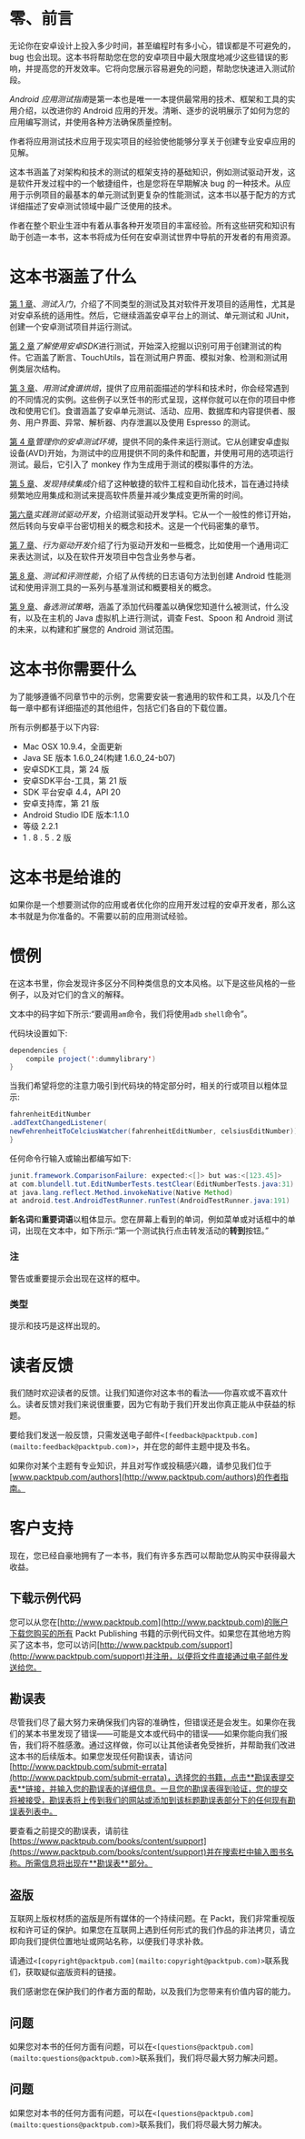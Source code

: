 # 零、前言

无论你在安卓设计上投入多少时间，甚至编程时有多小心，错误都是不可避免的，bug 也会出现。这本书将帮助您在您的安卓项目中最大限度地减少这些错误的影响，并提高您的开发效率。它将向您展示容易避免的问题，帮助您快速进入测试阶段。

*Android 应用测试指南*是第一本也是唯一一本提供最常用的技术、框架和工具的实用介绍，以改进你的 Android 应用的开发。清晰、逐步的说明展示了如何为您的应用编写测试，并使用各种方法确保质量控制。

作者将应用测试技术应用于现实项目的经验使他能够分享关于创建专业安卓应用的见解。

这本书涵盖了对架构和技术的测试的框架支持的基础知识，例如测试驱动开发，这是软件开发过程中的一个敏捷组件，也是您将在早期解决 bug 的一种技术。从应用于示例项目的最基本的单元测试到更复杂的性能测试，这本书以基于配方的方式详细描述了安卓测试领域中最广泛使用的技术。

作者在整个职业生涯中有着从事各种开发项目的丰富经验。所有这些研究和知识有助于创造一本书，这本书将成为任何在安卓测试世界中导航的开发者的有用资源。

# 这本书涵盖了什么

[第 1 章](1.html#page "Chapter 1. Getting Started with Testing")、*测试入门*，介绍了不同类型的测试及其对软件开发项目的适用性，尤其是对安卓系统的适用性。然后，它继续涵盖安卓平台上的测试、单元测试和 JUnit，创建一个安卓测试项目并运行测试。

[第 2 章](2.html#page "Chapter 2. Understanding Testing with the Android SDK")*了解使用安卓SDK*进行测试，开始深入挖掘以识别可用于创建测试的构件。它涵盖了断言、TouchUtils，旨在测试用户界面、模拟对象、检测和测试用例类层次结构。

[第 3 章](3.html#page "Chapter 3. Baking with Testing Recipes")、*用测试食谱烘焙*，提供了应用前面描述的学科和技术时，你会经常遇到的不同情况的实例。这些例子以烹饪书的形式呈现，这样你就可以在你的项目中修改和使用它们。食谱涵盖了安卓单元测试、活动、应用、数据库和内容提供者、服务、用户界面、异常、解析器、内存泄漏以及使用 Espresso 的测试。

[第 4 章](4.html#page "Chapter 4. Managing Your Android Testing Environment")*管理你的安卓测试环境*，提供不同的条件来运行测试。它从创建安卓虚拟设备(AVD)开始，为测试中的应用提供不同的条件和配置，并使用可用的选项运行测试。最后，它引入了 monkey 作为生成用于测试的模拟事件的方法。

[第 5 章](5.html#page "Chapter 5. Discovering Continuous Integration")、*发现持续集成*介绍了这种敏捷的软件工程和自动化技术，旨在通过持续频繁地应用集成和测试来提高软件质量并减少集成变更所需的时间。

[第六章](6.html#page "Chapter 6. Practicing Test-driven Development")*实践测试驱动开发*，介绍测试驱动开发学科。它从一个一般性的修订开始，然后转向与安卓平台密切相关的概念和技术。这是一个代码密集的章节。

[第 7 章](7.html#page "Chapter 7. Behavior-driven Development")、*行为驱动开发*介绍了行为驱动开发和一些概念，比如使用一个通用词汇来表达测试，以及在软件开发项目中包含业务参与者。

[第 8 章](8.html#page "Chapter 8. Testing and Profiling Performance")、*测试和评测性能*，介绍了从传统的日志语句方法到创建 Android 性能测试和使用评测工具的一系列与基准测试和概要相关的概念。

[第 9 章](9.html#page "Chapter 9. Alternative Testing Tactics")、*备选测试策略*，涵盖了添加代码覆盖以确保您知道什么被测试，什么没有，以及在主机的 Java 虚拟机上进行测试，调查 Fest、Spoon 和 Android 测试的未来，以构建和扩展您的 Android 测试范围。

# 这本书你需要什么

为了能够遵循不同章节中的示例，您需要安装一套通用的软件和工具，以及几个在每一章中都有详细描述的其他组件，包括它们各自的下载位置。

所有示例都基于以下内容:

*   Mac OSX 10.9.4，全面更新
*   Java SE 版本 1.6.0_24(构建 1.6.0_24-b07)
*   安卓SDK工具，第 24 版
*   安卓SDK平台-工具，第 21 版
*   SDK 平台安卓 4.4，API 20
*   安卓支持库，第 21 版
*   Android Studio IDE 版本:1.1.0
*   等级 2.2.1
*   1 . 8 . 5 . 2 版

# 这本书是给谁的

如果你是一个想要测试你的应用或者优化你的应用开发过程的安卓开发者，那么这本书就是为你准备的。不需要以前的应用测试经验。

# 惯例

在这本书里，你会发现许多区分不同种类信息的文本风格。以下是这些风格的一些例子，以及对它们的含义的解释。

文本中的码字如下所示:“要调用`am`命令，我们将使用`adb` `shell`命令”。

代码块设置如下:

```java
dependencies {
    compile project(':dummylibrary')
}
```

当我们希望将您的注意力吸引到代码块的特定部分时，相关的行或项目以粗体显示:

```java
fahrenheitEditNumber
.addTextChangedListener(
newFehrenheitToCelciusWatcher(fahrenheitEditNumber, celsiusEditNumber));
}

```

任何命令行输入或输出都编写如下:

```java
junit.framework.ComparisonFailure: expected:<[]> but was:<[123.45]>
at com.blundell.tut.EditNumberTests.testClear(EditNumberTests.java:31)
at java.lang.reflect.Method.invokeNative(Native Method)
at android.test.AndroidTestRunner.runTest(AndroidTestRunner.java:191)
```

**新名词**和**重要词语**以粗体显示。您在屏幕上看到的单词，例如菜单或对话框中的单词，出现在文本中，如下所示:“第一个测试执行点击转发活动的**转到**按钮。”

### 注

警告或重要提示会出现在这样的框中。

### 类型

提示和技巧是这样出现的。

# 读者反馈

我们随时欢迎读者的反馈。让我们知道你对这本书的看法——你喜欢或不喜欢什么。读者反馈对我们来说很重要，因为它有助于我们开发出你真正能从中获益的标题。

要给我们发送一般反馈，只需发送电子邮件`<[feedback@packtpub.com](mailto:feedback@packtpub.com)>`，并在您的邮件主题中提及书名。

如果你对某个主题有专业知识，并且对写作或投稿感兴趣，请参见我们位于[www.packtpub.com/authors](http://www.packtpub.com/authors)的作者指南。

# 客户支持

现在，您已经自豪地拥有了一本书，我们有许多东西可以帮助您从购买中获得最大收益。

## 下载示例代码

您可以从您在[http://www.packtpub.com](http://www.packtpub.com)的账户下载您购买的所有 Packt Publishing 书籍的示例代码文件。如果您在其他地方购买了这本书，您可以访问[http://www.packtpub.com/support](http://www.packtpub.com/support)并注册，以便将文件直接通过电子邮件发送给您。

## 勘误表

尽管我们尽了最大努力来确保我们内容的准确性，但错误还是会发生。如果你在我们的某本书里发现了错误——可能是文本或代码中的错误——如果你能向我们报告，我们将不胜感激。通过这样做，你可以让其他读者免受挫折，并帮助我们改进这本书的后续版本。如果您发现任何勘误表，请访问[http://www.packtpub.com/submit-errata](http://www.packtpub.com/submit-errata)，选择您的书籍，点击**勘误表提交表**链接，并输入您的勘误表的详细信息。一旦您的勘误表得到验证，您的提交将被接受，勘误表将上传到我们的网站或添加到该标题勘误表部分下的任何现有勘误表列表中。

要查看之前提交的勘误表，请前往[https://www.packtpub.com/books/content/support](https://www.packtpub.com/books/content/support)并在搜索栏中输入图书名称。所需信息将出现在**勘误表**部分。

## 盗版

互联网上版权材质的盗版是所有媒体的一个持续问题。在 Packt，我们非常重视版权和许可证的保护。如果您在互联网上遇到任何形式的我们作品的非法拷贝，请立即向我们提供位置地址或网站名称，以便我们寻求补救。

请通过`<[copyright@packtpub.com](mailto:copyright@packtpub.com)>`联系我们，获取疑似盗版资料的链接。

我们感谢您在保护我们的作者方面的帮助，以及我们为您带来有价值内容的能力。

## 问题

如果您对本书的任何方面有问题，可以在`<[questions@packtpub.com](mailto:questions@packtpub.com)>`联系我们，我们将尽最大努力解决问题。

## 问题

如果您对本书的任何方面有问题，可以在`<[questions@packtpub.com](mailto:questions@packtpub.com)>`联系我们，我们将尽最大努力解决。